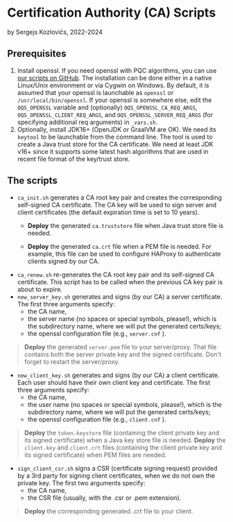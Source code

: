 # Certification Authority (CA) Scripts

by Sergejs Kozlovičs, 2022-2024

## Prerequisites

1. Install openssl. If you need openssl with PQC algorithms, you can use [our scripts on GitHub](https://github.com/LUMII-Syslab/oqs-haproxy). The installation can be done either in a native Linux/Unix environment or via Cygwin on Windows. By default, it is assumed that your openssl is launchable as  `openssl` or `/usr/local/bin/openssl`. If your openssl is somewhere else, edit the `OQS_OPENSSL` variable and (optionally) `OQS_OPENSSL_CA_REQ_ARGS`,  `OQS_OPENSSL_CLIENT_REQ_ARGS`, and `OQS_OPENSSL_SERVER_REQ_ARGS` (for specifying additional req arguments) in `_vars.sh`.
2. Optionally, install JDK16+ (OpenJDK or GraalVM are OK). We need its `keytool` to be launchable from the command line. The tool is used to create a Java trust store for the CA certificate. We need at least JDK v16+ since it supports some latest hash algorithms that are used in recent file format of the key/trust store.

## The scripts

* `ca_init.sh` generates a CA root key pair and creates the corresponding self-signed CA certificate. The CA key will be used to sign server and client certificates (the default expiration time is set to 10 years).
  * **Deploy** the generated `ca.truststore` file when Java trust store file is needed.
  
  * **Deploy** the generated `ca.crt` file when a PEM file is needed. For example, this file can be used to  configure HAProxy to authenticate clients signed by our CA.
* `ca_renew.sh` re-generates the CA root key pair and its self-signed CA certificate. This script has to be called when the previous CA key pair is about to expire.
* `new_server_key.sh` generates and signs (by our CA) a server certificate.  The first three arguments specify:
  * the CA name,
  * the server name (no spaces or special symbols, please!), which is the subdirectory name, where we will put the generated certs/keys;
  * the openssl configuration file (e.g., `server.cnf` ).
> **Deploy** the generated `server.pem` file to your server/proxy. That file contains both the server private key and the signed certificate. Don't forget to restart the server/proxy.

* `new_client_key.sh` generates and signs (by our CA) a client certificate. Each user should have their own client key and certificate. The first three arguments specify:
  * the CA name,
  * the user name (no spaces or special symbols, please!),  which is the subdirectory name, where we will put the generated certs/keys;
  * the openssl configuration file (e.g., `client.cnf` ).
> **Deploy** the `token.keystore` file (containing the client private key and its signed certificate) when a Java key store file is needed.
> **Deploy** the `client.key` and `client.crt` files (containing the client private key and its signed certificate) when PEM files are needed.

* `sign_client_csr.sh` signs a CSR (certificate signing request) provided by a 3rd party for signing client certificates, when we do not own the private key.  The first two arguments specify:
  * the CA name,
  * the CSR file (usually, with the .csr or .pem extension).

> **Deploy** the corresponding generated .crt file to your client.
